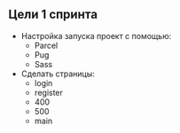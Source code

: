 ## Цели 1 спринта
* Настройка запуска проект с помощью: 
  + Parcel
  + Pug
  + Sass
* Сделать страницы:
  * login
  * register
  * 400
  * 500
  * main
